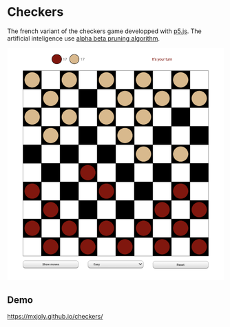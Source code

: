 # Checkers

The french variant of the checkers game developped with [p5.js](https://p5js.org/). The artificial inteligence use [alpha beta pruning algorithm](https://en.wikipedia.org/wiki/Alpha%E2%80%93beta_pruning).

![screenshot of the game](./screenshot.png)

## Demo

https://mxjoly.github.io/checkers/
